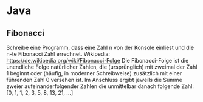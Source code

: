 # Java 

## Fibonacci 

Schreibe eine Programm, dass eine Zahl n von der Konsole einliest und die n-te Fibonacci Zahl errechnet. 
Wikipedia: https://de.wikipedia.org/wiki/Fibonacci-Folge
Die Fibonacci-Folge ist die unendliche Folge natürlicher Zahlen, die (ursprünglich) mit zweimal der Zahl 1 beginnt oder 
(häufig, in moderner Schreibweise) zusätzlich mit einer führenden Zahl 0 versehen ist.
Im Anschluss ergibt jeweils die Summe zweier aufeinanderfolgender Zahlen die unmittelbar danach folgende Zahl:
[0, 1, 1, 2, 3, 5, 8, 13, 21, ...]
